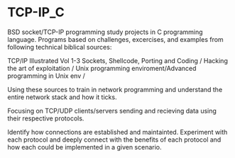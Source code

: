 # TCP-IP_C
BSD socket/TCP-IP programming study projects in C programming language.
Programs based on challenges, excercises, and examples from following technical biblical sources:

TCP/IP Illustrated Vol 1-3
Sockets, Shellcode, Porting and Coding /
Hacking the art of exploitation /
Unix programming enviroment/Advanced programming in Unix env /

Using these sources to train in network programming and understand the entire network stack and how it ticks. 

Focusing on TCP/UDP clients/servers sending and recieving data using their respective protocols.

Identify how connections are established and maintainted. Experiment with each protocol and deeply connect with the benefits of each protocol and how each could be implemented in a given scenario.  










